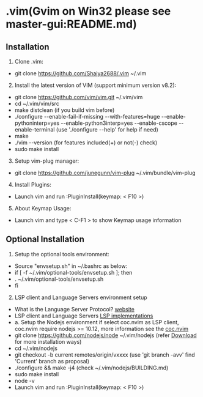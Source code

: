 # .vim(Gvim on Win32 please see master-gui:README.md)

## Installation
1. Clone .vim:
*  git clone https://github.com/Shaiya2688/.vim ~/.vim

2. Install the latest version of VIM (support minimum version v8.2):
*  git clone https://github.com/vim/vim.git ~/.vim/vim
*  cd ~/.vim/vim/src
*  make distclean (if you build vim before)
*  ./configure --enable-fail-if-missing --with-features=huge --enable-pythoninterp=yes --enable-python3interp=yes --enable-cscope --enable-terminal (use './configure --help' for help if need)
*  make
*  ./vim --version (for features included(+) or not(-) check)
*  sudo make install

3. Setup vim-plug manager:
*  git clone https://github.com/junegunn/vim-plug ~/.vim/bundle/vim-plug

4. Install Plugins:
*  Launch vim and run :PluginInstall(keymap: < F10 >)

5. About Keymap Usage:
*  Launch vim and type < C-F1 > to show Keymap usage information

## Optional Installation
1. Setup the optional tools environment:
*  Source "envsetup.sh" in ~/.bashrc as below:
*  if [ -f ~/.vim/optional-tools/envsetup.sh ]; then
*    . ~/.vim/optional-tools/envsetup.sh
*  fi

2. LSP client and Language Servers environment setup
*  What is the Language Server Protocol? [website](https://microsoft.github.io/language-server-protocol)
*  LSP client and Language Servers [LSP implementations](https://langserver.org)
*  a. Setup the Nodejs environment if select coc.nvim as LSP client, coc.nvim require nodejs >= 10.12, more information see the [coc.nvim](https://github.com/neoclide/coc.nvim)
*    git clone https://github.com/nodejs/node ~/.vim/nodejs (refer [Download](https://nodejs.org/en/download/) for more installation ways)
*    cd ~/.vim/nodejs
*    git checkout -b current remotes/origin/vxxxx (use 'git branch -avv' find 'Current' branch as proposal)
*    ./configure && make -j4 (check ~/.vim/nodejs/BUILDING.md)
*    sudo make install
*    node -v
*    Launch vim and run :PluginInstall(keymap: < F10 >)
